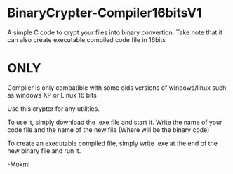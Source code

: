 # BinaryCrypter-Compiler16bitsV1
A simple C code to crypt your files into binary convertion. 
Take note that it can also create executable compiled code file in 16bits 
# ONLY

Compiler is only compatible with some olds versions of windows/linux such as windows XP or Linux 16 bits

Use this crypter for any utilities.

To use it, simply download the .exe file and start it. Write the name of your code file and the name of the new file (Where will be the binary code)

To create an executable compiled file, simply write .exe at the end of the new binary file and run it.

-Mokmi
